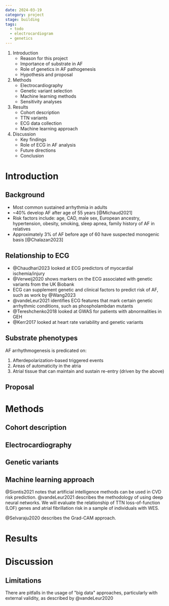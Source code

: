 ```yaml
---
date: 2024-03-19
category: project
stage: building
tags:
  - todo
  - electrocardiogram
  - genetics
---
```


1. Introduction
	- Reason for this project 
	- Importance of substrate in AF
	- Role of genetics in AF pathogenesis
	- Hypothesis and proposal
1. Methods
	- Electrocardiography
	- Genetic variant selection
	- Machine learning methods
	- Sensitivity analyses
1. Results
	- Cohort description
	- TTN variants
	- ECG data collection 
	- Machine learning approach
1. Discussion
	- Key findings
	- Role of ECG in AF analysis
	- Future directions
	- Conclusion

# Introduction

## Background

- Most common sustained arrhythmia in adults
- ~40% develop AF after age of 55 years [@Michaud2021]
- Risk factors include: age, CAD, male sex, European ancestry, hypertension, obesity, smoking, sleep apnea, family history of AF in relatives
- Approximately 3% of AF before age of 60 have suspected monogenic basis [@Chalazan2023]


## Relationship to ECG

- @Chaudhari2023 looked at ECG predictors of myocardial ischemia/injury
- @Verweij2020 shows markers on the ECG associated with genetic variants from the UK Biobank
- ECG can supplement genetic and clinical factors to predict risk of AF, such as work by @Wang2023
- @vandeLeur2021 identifies ECG features that mark certain genetic arrhythmic conditions, such as phospholambdan mutants
- @Tereshchenko2018 looked at GWAS for patients with abnormalities in GEH
- @Kerr2017 looked at heart rate variability and genetic variants

## Substrate phenotypes

AF arrhythmogenesis is predicated on:
1. Afterdepolarization-based triggered events
1. Areas of automaticity in the atria
1. Atrial tissue that can maintain and sustain re-entry (driven by the above)

## Proposal

# Methods

## Cohort description

## Electrocardiography

## Genetic variants

## Machine learning approach

@Siontis2021 notes that artificial intelligence methods can be used in CVD risk prediction.
@vandeLeur2021 describes the methodology of using deep neural networks.
We will evaluate the relationship of TTN loss-of-function (LOF) genes and atrial fibrillation risk in a sample of individuals with WES. 

@Selvaraju2020 describes the Grad-CAM approach.

# Results

# Discussion

## Limitations

There are pitfalls in the usage of "big data" approaches, particularly with external validity, as described by @vandeLeur2020